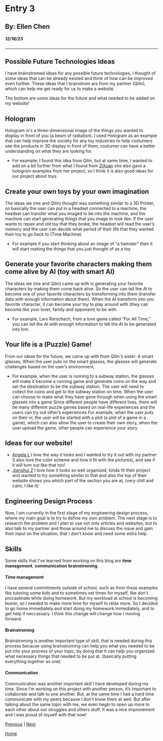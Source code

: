 # Entry 3
## By: Ellen Chen
##### 12/18/23
---
## Possible Future Technologies Ideas

I have brainstromed ideas for any possible future technologies, I thought of some ideas that can be already existed and think of how can be improved even further. These ideas that I brainstrom are from my partner (Qilin), which can help me get ready for us to make a website. 

The bottom are some ideas for the future and what needed to be added on my website!

## Hologram 
Hologram is's a three-dimensional image of the things you wanted to display in front of you (a beam of radiation). I used Hologram as an example that can help improve the society for any toy industries to help costumers see the products in 3D display in front of them, costumer can have a better understanding on what they are looking for. 
* For example, I found this idea from Qilin, but at same time, I wanted to add on a bit further from what I found from [ZiXuan](https://zixuany7791.github.io/sep10-freedom-project/) she also gave a hologram examples from her project, so I think it is also good ideas for our project about toys.

## Create your own toys by your own imagination 
The ideas we (me and Qilin) thought was something similar to a 3D Printer, so basically the user can put in a headset connected to a machine, the headset can transfer what you imaged to be into the machine, and the machine can start generating things that you image to look like. If the user wants to repair and old toy that they broke, the headset will read the user’s memory and the user can decide what period of their life that they wanted their toy to go back to (Time Machine) 
* For example if you start thinking about an image of “a hamster” then it will start making the things that you just thought of as a toy

## Generate your favorite characters making them come alive by AI (toy with smart AI)
The ideas we (me and Qilin) came up with is generating your favorite characters by making them come back alive. So the user can tell the AI to become one of your favorite characters by transforming into them (transfer data with enough information about them). When the AI transform into you favorite character, it can become your toy to play around with (they can become like your lover, family and opponent) to be with. 
* For example, Lars Rorschach, from a love game called “For All Time,” you can tell the AI with enough information to tell the AI to be generated into him. 

## Your life is a (Puzzle) Game! 
From our ideas for the future, we came up with from Qilin's sister: A smart glasses, When the user puts on the smart glasses, the glasses will generate challenges based on the user’s environment, 
 * For example, when the user is running to a subway station, the glasses will make it become a running game and generate coins on the way and set the destination to be the subway station. 
The user will need to collect the coins and get to the subway station on time. 
When the user can choose to make what they have gone through when using the smart glasses into a game 
Since different people have different lives, there will be many different puzzle games based on real-life experiences and the users can try out other’s experiences
For example, when the user puts on their vr, the user will be started with a plot (a plot of a game in a game), which can also allow the user to create their own story, when the user upload the game, other people can experience your story

## Ideas for our website! 

* [Angela L](https://angelal4844.github.io/sep10-freedom-project/index.html)
  I love the way it looks and I wanted to try it out with my partner (I also love the color scheme and how it fit with the pictures), and see if it will turn out like that too!
* [Jianghui Z](https://jianghuiz7368.github.io/sep10-freedom-project/)
  I love how it looks so well organized, kinda fit their project and wanted to try something similar to that and also the top of their website shows you which part of the section you are at, (very chill and calm, I like it)

## Engineering Design Process

Now, I am currently in the first stage of my engineering design process, where my main goal is to try to define my own problem. The next stage is to research the problem and I plan to use not only articles and websites, but to also talk to my partner and those around me to discuss the issue and gain their input on the situation, that I don't know and need some extra help.

## Skills

Some skills that I’ve learned from working on this blog are **time management**, **communication** **brainstroming**. 

#### Time management

I have several commitments outside of school, such as from these examples like tutoring some kids and to sometimes set times for myself, like don't procastinate while doing homework. But my workload at school is becoming busier, so I needed to make more time for myself to relax more. So I decided to go home immediately and start doing my homework immediately, and to get help if neccassary. I think this change will change how I moving forward.

#### Brainstroming 

Brainstroming is another important type of skill, that is needed during this process because using brainstroming can help you what you needed to be put into your process of your topic, by doing that it can help you organized what necessary things that needed to be put at. (basically putting everything together as one) 

#### Communication

Communication was another important skill I have developed during my time. Since I’m working on this project with another person, it’s important to collaborate and talk to one another. But, at the same time I had a hard time communicate with my peers because I don't know them at well. But after talking about the same topic with me, we even begin to open up more to each other about our struggles and others stuff. It was a nice improvement and I was proud of myself with that now! 




[Previous](entry02.md) | [Next](entry04.md)

[Home](../README.md)
